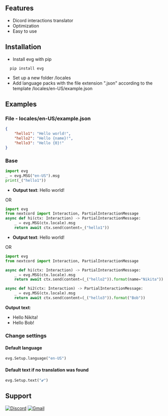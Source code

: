 
## Features
- Dicord interactions translator
- Optimization
- Easy to use


## Installation

 - Install evg with pip

```
  pip install evg
```
- Set up a new folder /locales
- Add language packs with the file extension ".json" according to the template /locales/en-US/example.json
## Examples
### File - locales/en-US/example.json
```json
{
    "hello1": "Hello world!",
    "hello2": "Hello {name}!",
    "hello3": "Hello {0}!"
}
```
### Base
```python
import evg
_ = evg.MSG("en-US").msg
print(_("hello1"))
```
* <b>Output text</b>:  Hello world!
 
OR
```python
import evg
from nextcord import Interaction, PartialInteractionMessage
async def hi(ctx: Interaction) -> PartialInteractionMessage:
    _ = evg.MSG(ctx.locale).msg
    return await ctx.send(content=_("hello1"))
```
* <b>Output text</b>:  Hello world!
 
OR
```python
import evg
from nextcord import Interaction, PartialInteractionMessage

async def hi(ctx: Interaction) -> PartialInteractionMessage:
    _ = evg.MSG(ctx.locale).msg
    return await ctx.send(content=(_("hello2")).format(name="Nikita"))

async def hi2(ctx: Interaction) -> PartialInteractionMessage:
    _ = evg.MSG(ctx.locale).msg
    return await ctx.send(content=(_("hello3")).format("Bob"))
```
<b>Output text</b>: 
* Hello Nikita!
* Hello Bob!

### Change settings
#### Default language
```python
evg.Setup.language("en-US")
```
#### Default text if no translation was found
```python
evg.Setup.text("💕")
```
## Support

[![Discord](https://img.shields.io/badge/Discord-%235865F2.svg?style=for-the-badge&logo=discord&logoColor=white)](https://discordapp.com/users/468846682843381760/) [![Gmail](https://img.shields.io/badge/Gmail-D14836?style=for-the-badge&logo=gmail&logoColor=white)](mailto:nikitabelan@gmail.com)

